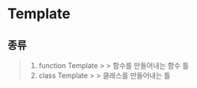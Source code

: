 # Template
##  종류 
 > 1. function Template
    > > 함수를 만들어내는 함수 틀
 > 2. class Template
    > > 클래스를 만들어내는 틀



